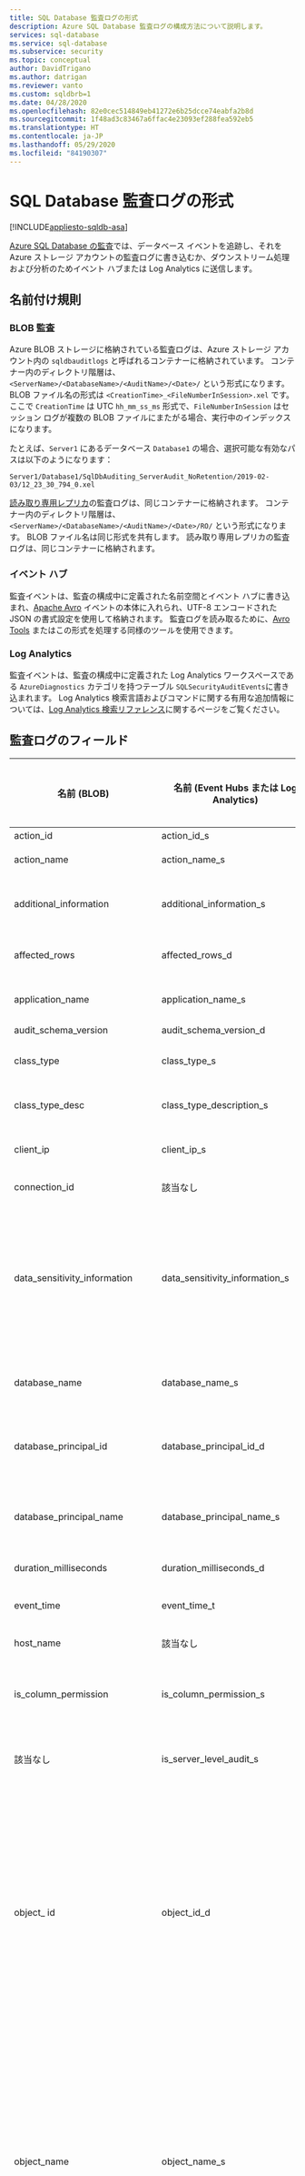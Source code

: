 ```yaml
---
title: SQL Database 監査ログの形式
description: Azure SQL Database 監査ログの構成方法について説明します。
services: sql-database
ms.service: sql-database
ms.subservice: security
ms.topic: conceptual
author: DavidTrigano
ms.author: datrigan
ms.reviewer: vanto
ms.custom: sqldbrb=1
ms.date: 04/28/2020
ms.openlocfilehash: 82e0cec514849eb41272e6b25dcce74eabfa2b8d
ms.sourcegitcommit: 1f48ad3c83467a6ffac4e23093ef288fea592eb5
ms.translationtype: HT
ms.contentlocale: ja-JP
ms.lasthandoff: 05/29/2020
ms.locfileid: "84190307"
---
```

# <a name="sql-database-audit-log-format"></a>SQL Database 監査ログの形式

[!INCLUDE[appliesto-sqldb-asa](../includes/appliesto-sqldb-asa.md)]

[Azure SQL Database の監査](auditing-overview.md)では、データベース イベントを追跡し、それを Azure ストレージ アカウントの監査ログに書き込むか、ダウンストリーム処理および分析のためイベント ハブまたは Log Analytics に送信します。

## <a name="naming-conventions"></a>名前付け規則

### <a name="blob-audit"></a>BLOB 監査

Azure BLOB ストレージに格納されている監査ログは、Azure ストレージ アカウント内の `sqldbauditlogs` と呼ばれるコンテナーに格納されています。 コンテナー内のディレクトリ階層は、`<ServerName>/<DatabaseName>/<AuditName>/<Date>/` という形式になります。 BLOB ファイル名の形式は `<CreationTime>_<FileNumberInSession>.xel` です。ここで `CreationTime` は UTC `hh_mm_ss_ms` 形式で、`FileNumberInSession` はセッション ログが複数の BLOB ファイルにまたがる場合、実行中のインデックスになります。

たとえば、`Server1` にあるデータベース `Database1` の場合、選択可能な有効なパスは以下のようになります：

    Server1/Database1/SqlDbAuditing_ServerAudit_NoRetention/2019-02-03/12_23_30_794_0.xel

[読み取り専用レプリカ](read-scale-out.md)の監査ログは、同じコンテナーに格納されます。 コンテナー内のディレクトリ階層は、`<ServerName>/<DatabaseName>/<AuditName>/<Date>/RO/` という形式になります。 BLOB ファイル名は同じ形式を共有します。 読み取り専用レプリカの監査ログは、同じコンテナーに格納されます。


### <a name="event-hub"></a>イベント ハブ

監査イベントは、監査の構成中に定義された名前空間とイベント ハブに書き込まれ、[Apache Avro](https://avro.apache.org/) イベントの本体に入れられ、UTF-8 エンコードされた JSON の書式設定を使用して格納されます。 監査ログを読み取るために、[Avro Tools](../../event-hubs/event-hubs-capture-overview.md#use-avro-tools) またはこの形式を処理する同様のツールを使用できます。

### <a name="log-analytics"></a>Log Analytics

監査イベントは、監査の構成中に定義された Log Analytics ワークスペースである `AzureDiagnostics` カテゴリを持つテーブル `SQLSecurityAuditEvents`に書き込まれます。 Log Analytics 検索言語およびコマンドに関する有用な追加情報については、[Log Analytics 検索リファレンス](../../azure-monitor/log-query/log-query-overview.md)に関するページをご覧ください。

## <a name="audit-log-fields"></a><a id="subheading-1"></a>監査ログのフィールド

| 名前 (BLOB) | 名前 (Event Hubs または Log Analytics) | 説明 | BLOB の種類 | Event Hubs または Log Analytics の種類 |
|-------------|---------------------------------|-------------|-----------|-------------------------------|
| action_id | action_id_s | アクションの ID | varchar (4) | string |
| action_name | action_name_s | アクションの名前 | 該当なし | string |
| additional_information | additional_information_s | XML として格納されている、イベントに関する追加情報 | nvarchar(4000) | string |
| affected_rows | affected_rows_d | クエリによって影響を受ける行の数 | bigint | INT |
| application_name | application_name_s| クライアント アプリケーションの名前 | nvarchar(128) | string |
| audit_schema_version | audit_schema_version_d | 常に 1 | INT | INT |
| class_type | class_type_s | 監査が発生する監査可能なエンティティの種類 | varchar(2) | string |
| class_type_desc | class_type_description_s | 監査が発生する監査可能なエンティティの説明 | 該当なし | string |
| client_ip | client_ip_s | クライアント アプリケーションのソース IP | nvarchar(128) | string |
| connection_id | 該当なし | サーバーの接続の ID | GUID | 該当なし |
| data_sensitivity_information | data_sensitivity_information_s | データベースにある分類済みの列に基づく、監査済みクエリが返す情報の種類と機密ラベル。 [Azure SQL Database のデータ検出と分類](data-discovery-and-classification-overview.md)の詳細を参照してください。 | nvarchar(4000) | string |
| database_name | database_name_s | アクションが発生したデータベース コンテキスト | sysname | string |
| database_principal_id | database_principal_id_d | アクションが実行されるデータベース ユーザー コンテキストの ID | INT | INT |
| database_principal_name | database_principal_name_s | アクションが実行されるデータベース ユーザー コンテキストの名前 | sysname | string |
| duration_milliseconds | duration_milliseconds_d | クエリ実行時間 (ミリ秒) | bigint | INT |
| event_time | event_time_t | 監査可能なアクションが発生する日付と時刻 | datetime2 | DATETIME |
| host_name | 該当なし | クライアント ホスト名 | string | 該当なし |
| is_column_permission | is_column_permission_s | 列レベルのアクセス許可であるかどうかを示すフラグ。 1 = true、0 = false | bit | string |
| 該当なし | is_server_level_audit_s | この監査がサーバー レベルであるかどうかを示すフラグ | 該当なし | string |
| object_ id | object_id_d | 監査が発生したエンティティの ID。 これには、サーバー オブジェクト、データベース、データベース オブジェクト、およびスキーマ オブジェクトが含まれます。 エンティティがサーバー自体である場合、または監査がオブジェクト レベルで実行されない場合は 0 です。 | INT | INT |
| object_name | object_name_s | 監査が発生したエンティティの名前。 これには、サーバー オブジェクト、データベース、データベース オブジェクト、およびスキーマ オブジェクトが含まれます。 エンティティがサーバー自体である場合、または監査がオブジェクト レベルで実行されない場合は 0 です。 | sysname | string |
| permission_bitmask | permission_bitmask_s | 該当する場合、許可、拒否、または取り消されたアクセス許可を表示します。 | varbinary(16) | string |
| response_rows | response_rows_d | 結果セットで返された行の数 | bigint | INT |
| schema_name | schema_name_s | アクションが発生したスキーマ コンテキスト。 監査がスキーマの外部で発生している場合は NULL です。 | sysname | string |
| 該当なし | securable_class_type_s | 監査対象の class_type にマップされるセキュリティ保護可能なオブジェクト | 該当なし | string |
| sequence_group_id | sequence_group_id_g | 一意識別子 | varbinary | GUID |
| sequence_number | sequence_number_d | 監査の書き込みバッファーには大きすぎて収まらない 1 つの監査レコード内のレコードのシーケンスを追跡します | INT | INT |
| server_instance_name | server_instance_name_s | 監査が発生したサーバー インスタンスの名前 | sysname | string |
| server_principal_id | server_principal_id_d | アクションが実行されるログイン コンテキストの ID | INT | INT |
| server_principal_name | server_principal_name_s | 現在のログイン | sysname | string |
| server_principal_sid | server_principal_sid_s | 現在のログインの SID | varbinary | string |
| session_id | session_id_d | イベントが発生したセッションの ID | smallint | INT |
| session_server_principal_name | session_server_principal_name_s | セッションのサーバー プリンシパル | sysname | string |
| statement | statement_s | 実行された T-SQL ステートメント (該当する場合) | nvarchar(4000) | string |
| succeeded | succeeded_s | イベントをトリガーしたアクションが成功したかどうかを示します。 ログインとバッチ以外のイベントの場合、操作ではなくアクセス許可のチェックが成功したか失敗したかのみを報告します。 1 = 成功、0 = 失敗 | bit | string |
| target_database_principal_id | target_database_principal_id_d | 許可、拒否、取り消し操作が実行されるデータベース プリンシパル。 該当しない場合は 0 | INT | INT |
| target_database_principal_name | target_database_principal_name_s | アクションの対象ユーザー。 該当しない場合は NULL です。 | string | string |
| target_server_principal_id | target_server_principal_id_d | 許可、拒否または取り消し操作が実行されるサーバー プリンシパル。 該当しない場合、0 を返します。 | INT | INT |
| target_server_principal_name | target_server_principal_name_s | アクションの対象ログイン。 該当しない場合は NULL です。 | sysname | string |
| target_server_principal_sid | target_server_principal_sid_s | 対象ログインのセキュリティ ID。 該当しない場合は NULL です。 | varbinary | string |
| transaction_id | transaction_id_d | SQL Server のみ (2016 年以降) - Azure SQL Database の場合は 0 | bigint | INT |
| user_defined_event_id | user_defined_event_id_d | sp_audit_write に引数として渡されたユーザー定義のイベント ID。 システム イベントの場合は NULL (既定値) で、ユーザー定義のイベントの場合は 0 以外です。 詳細については、「[sp_audit_write (Transact-SQL)](https://docs.microsoft.com/sql/relational-databases/system-stored-procedures/sp-audit-write-transact-sql)」を参照してください。 | smallint | INT |
| user_defined_information | user_defined_information_s | sp_audit_write に引数として渡されたユーザー定義の情報。 システム イベントの場合は NULL (既定値) で、ユーザー定義のイベントの場合は 0 以外です。 詳細については、「[sp_audit_write (Transact-SQL)](https://docs.microsoft.com/sql/relational-databases/system-stored-procedures/sp-audit-write-transact-sql)」を参照してください。 | nvarchar(4000) | string |

## <a name="next-steps"></a>次のステップ

詳細については、「[Azure SQL Database 監査](auditing-overview.md)」を参照してください
